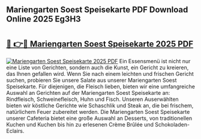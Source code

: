 ## Mariengarten Soest Speisekarte PDF Download Online 2025 Eg3H3

# <h2><a href="http://gc98wk.nevu.top/?p=Mariengarten+Soest+Speisekarte">🔗 👉🔴 Mariengarten Soest Speisekarte 2025 PDF</a></h2>

[![Mariengarten Soest Speisekarte 2025 PDF](https://i.imgur.com/dBaPXMq.png)](http://gc98wk.nevu.top/?p=Mariengarten+Soest+Speisekarte)
Ein Essensmenü ist nicht nur eine Liste von Gerichten, sondern auch die Kunst, ein Gericht zu kreieren, das Ihnen gefallen wird. Wenn Sie nach einem leichten und frischen Gericht suchen, probieren Sie unsere Salate aus unserer Mariengarten Soest Speisekarte. Für diejenigen, die Fleisch lieben, bieten wir eine umfangreiche Auswahl an Gerichten auf der Mariengarten Soest Speisekarte an: Rindfleisch, Schweinefleisch, Huhn und Fisch. Unseren Auserwählten bieten wir köstliche Gerichte wie Schaschlik und Steak an, die bei frischem, natürlichem Feuer zubereitet werden. Die Mariengarten Soest Speisekarte unserer Cafeteria bietet eine große Auswahl an Desserts, von traditionellen Kuchen und Kuchen bis hin zu erlesenen Crème Brûlée und Schokoladen-Eclairs.
